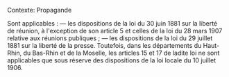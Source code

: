 Contexte: Propagande

Sont applicables : — les dispositions de la loi du 30 juin 1881 sur la liberté de réunion, à l'exception de son article 5 et celles de la loi du 28 mars 1907 relative aux réunions publiques ; — les dispositions de la loi du 29 juillet 1881 sur la liberté de la presse. Toutefois, dans les départements du Haut-Rhin, du Bas-Rhin et de la Moselle, les articles 15 et 17 de ladite loi ne sont applicables que sous réserve des dispositions de la loi locale du 10 juillet 1906.
